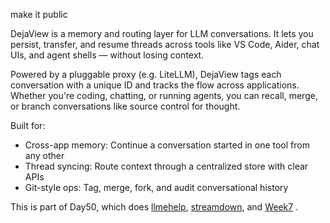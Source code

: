 make it public

DejaView is a memory and routing layer for LLM conversations.
It lets you persist, transfer, and resume threads across tools like VS Code, Aider, chat UIs, and agent shells — without losing context.

Powered by a pluggable proxy (e.g. LiteLLM), DejaView tags each conversation with a unique ID and tracks the flow across applications. Whether you're coding, chatting, or running agents, you can recall, merge, or branch conversations like source control for thought.

Built for:

* Cross-app memory: Continue a conversation started in one tool from any other
* Thread syncing: Route context through a centralized store with clear APIs
* Git-style ops: Tag, merge, fork, and audit conversational history

This is part of Day50, which does  [llmehelp](https://github.com/kristopolous/llmehelp), [streamdown](https://github.com/kristopolous/Streamdown), and [Week7](https://github.com/kristopolous/megacode) .
